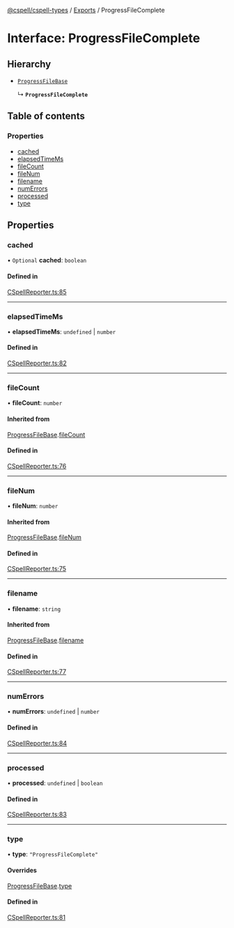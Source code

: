 [@cspell/cspell-types](../README.md) / [Exports](../modules.md) / ProgressFileComplete

# Interface: ProgressFileComplete

## Hierarchy

- [`ProgressFileBase`](ProgressFileBase.md)

  ↳ **`ProgressFileComplete`**

## Table of contents

### Properties

- [cached](ProgressFileComplete.md#cached)
- [elapsedTimeMs](ProgressFileComplete.md#elapsedtimems)
- [fileCount](ProgressFileComplete.md#filecount)
- [fileNum](ProgressFileComplete.md#filenum)
- [filename](ProgressFileComplete.md#filename)
- [numErrors](ProgressFileComplete.md#numerrors)
- [processed](ProgressFileComplete.md#processed)
- [type](ProgressFileComplete.md#type)

## Properties

### cached

• `Optional` **cached**: `boolean`

#### Defined in

[CSpellReporter.ts:85](https://github.com/streetsidesoftware/cspell/blob/d20c1f2/packages/cspell-types/src/CSpellReporter.ts#L85)

___

### elapsedTimeMs

• **elapsedTimeMs**: `undefined` \| `number`

#### Defined in

[CSpellReporter.ts:82](https://github.com/streetsidesoftware/cspell/blob/d20c1f2/packages/cspell-types/src/CSpellReporter.ts#L82)

___

### fileCount

• **fileCount**: `number`

#### Inherited from

[ProgressFileBase](ProgressFileBase.md).[fileCount](ProgressFileBase.md#filecount)

#### Defined in

[CSpellReporter.ts:76](https://github.com/streetsidesoftware/cspell/blob/d20c1f2/packages/cspell-types/src/CSpellReporter.ts#L76)

___

### fileNum

• **fileNum**: `number`

#### Inherited from

[ProgressFileBase](ProgressFileBase.md).[fileNum](ProgressFileBase.md#filenum)

#### Defined in

[CSpellReporter.ts:75](https://github.com/streetsidesoftware/cspell/blob/d20c1f2/packages/cspell-types/src/CSpellReporter.ts#L75)

___

### filename

• **filename**: `string`

#### Inherited from

[ProgressFileBase](ProgressFileBase.md).[filename](ProgressFileBase.md#filename)

#### Defined in

[CSpellReporter.ts:77](https://github.com/streetsidesoftware/cspell/blob/d20c1f2/packages/cspell-types/src/CSpellReporter.ts#L77)

___

### numErrors

• **numErrors**: `undefined` \| `number`

#### Defined in

[CSpellReporter.ts:84](https://github.com/streetsidesoftware/cspell/blob/d20c1f2/packages/cspell-types/src/CSpellReporter.ts#L84)

___

### processed

• **processed**: `undefined` \| `boolean`

#### Defined in

[CSpellReporter.ts:83](https://github.com/streetsidesoftware/cspell/blob/d20c1f2/packages/cspell-types/src/CSpellReporter.ts#L83)

___

### type

• **type**: ``"ProgressFileComplete"``

#### Overrides

[ProgressFileBase](ProgressFileBase.md).[type](ProgressFileBase.md#type)

#### Defined in

[CSpellReporter.ts:81](https://github.com/streetsidesoftware/cspell/blob/d20c1f2/packages/cspell-types/src/CSpellReporter.ts#L81)
